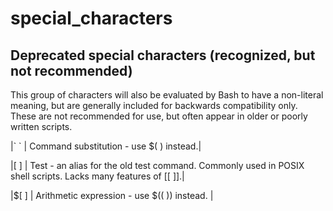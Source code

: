 special_characters
==================



## Deprecated special characters (recognized, but not recommended)

This group of characters will also be evaluated by Bash to have a non-literal meaning, but are generally included for backwards compatibility only. These are not recommended for use, but often appear in older or poorly written scripts.

|\` `   |   Command substitution - use $( ) instead.|

|[ ]    |   Test - an alias for the old test command. Commonly used in POSIX shell scripts. Lacks many features of [[ ]].|

|$[ ]   |   Arithmetic expression - use $(( )) instead. |